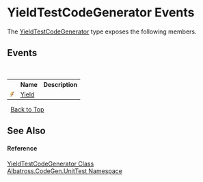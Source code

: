# YieldTestCodeGenerator Events
 

The <a href="8DC687F4.md">YieldTestCodeGenerator</a> type exposes the following members.


## Events
&nbsp;<table><tr><th></th><th>Name</th><th>Description</th></tr><tr><td>![Public event](media/pubevent.gif "Public event")</td><td><a href="E44B14B.md">Yield</a></td><td /></tr></table>&nbsp;
<a href="#yieldtestcodegenerator-events">Back to Top</a>

## See Also


#### Reference
<a href="8DC687F4.md">YieldTestCodeGenerator Class</a><br /><a href="56BAD780.md">Albatross.CodeGen.UnitTest Namespace</a><br />